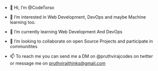 - 👋 Hi, I’m @CodeTorso

- 👀 I’m interested in Web Development, DevOps and maybe Machine learning too. 

- 🌱 I’m currently learning Web Development And DevOps

- 💞️ I’m looking to collaborate on open Source Projects and participate in communitites

- 📫 To reach me you can send me a DM on @pruthvirajcodes on twitter or message me on pruthvirajthinks@gmail.com 

